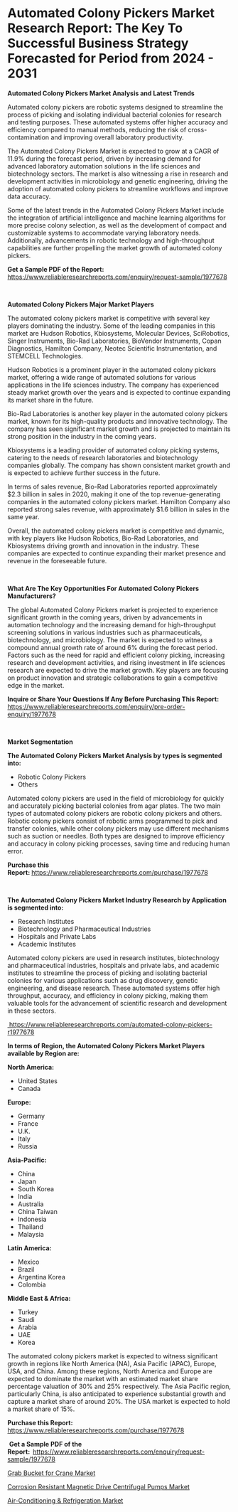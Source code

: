 <p><h1>Automated Colony Pickers Market Research Report: The Key To Successful Business Strategy Forecasted for Period from 2024 - 2031</h1></p><p><strong>Automated Colony Pickers Market Analysis and Latest Trends</strong></p>
<p><p>Automated colony pickers are robotic systems designed to streamline the process of picking and isolating individual bacterial colonies for research and testing purposes. These automated systems offer higher accuracy and efficiency compared to manual methods, reducing the risk of cross-contamination and improving overall laboratory productivity. </p><p>The Automated Colony Pickers Market is expected to grow at a CAGR of 11.9% during the forecast period, driven by increasing demand for advanced laboratory automation solutions in the life sciences and biotechnology sectors. The market is also witnessing a rise in research and development activities in microbiology and genetic engineering, driving the adoption of automated colony pickers to streamline workflows and improve data accuracy.</p><p>Some of the latest trends in the Automated Colony Pickers Market include the integration of artificial intelligence and machine learning algorithms for more precise colony selection, as well as the development of compact and customizable systems to accommodate varying laboratory needs. Additionally, advancements in robotic technology and high-throughput capabilities are further propelling the market growth of automated colony pickers.</p></p>
<p><strong>Get a Sample PDF of the Report:&nbsp;</strong> <a href="https://www.reliableresearchreports.com/enquiry/request-sample/1977678">https://www.reliableresearchreports.com/enquiry/request-sample/1977678</a></p>
<p>&nbsp;</p>
<p><strong>Automated Colony Pickers Major Market Players</strong></p>
<p><p>The automated colony pickers market is competitive with several key players dominating the industry. Some of the leading companies in this market are Hudson Robotics, Kbiosystems, Molecular Devices, SciRobotics, Singer Instruments, Bio-Rad Laboratories, BioVendor Instruments, Copan Diagnostics, Hamilton Company, Neotec Scientific Instrumentation, and STEMCELL Technologies.</p><p>Hudson Robotics is a prominent player in the automated colony pickers market, offering a wide range of automated solutions for various applications in the life sciences industry. The company has experienced steady market growth over the years and is expected to continue expanding its market share in the future. </p><p>Bio-Rad Laboratories is another key player in the automated colony pickers market, known for its high-quality products and innovative technology. The company has seen significant market growth and is projected to maintain its strong position in the industry in the coming years.</p><p>Kbiosystems is a leading provider of automated colony picking systems, catering to the needs of research laboratories and biotechnology companies globally. The company has shown consistent market growth and is expected to achieve further success in the future.</p><p>In terms of sales revenue, Bio-Rad Laboratories reported approximately $2.3 billion in sales in 2020, making it one of the top revenue-generating companies in the automated colony pickers market. Hamilton Company also reported strong sales revenue, with approximately $1.6 billion in sales in the same year.</p><p>Overall, the automated colony pickers market is competitive and dynamic, with key players like Hudson Robotics, Bio-Rad Laboratories, and Kbiosystems driving growth and innovation in the industry. These companies are expected to continue expanding their market presence and revenue in the foreseeable future.</p></p>
<p>&nbsp;</p>
<p><strong>What Are The Key Opportunities For Automated Colony Pickers Manufacturers?</strong></p>
<p><p>The global Automated Colony Pickers market is projected to experience significant growth in the coming years, driven by advancements in automation technology and the increasing demand for high-throughput screening solutions in various industries such as pharmaceuticals, biotechnology, and microbiology. The market is expected to witness a compound annual growth rate of around 6% during the forecast period. Factors such as the need for rapid and efficient colony picking, increasing research and development activities, and rising investment in life sciences research are expected to drive the market growth. Key players are focusing on product innovation and strategic collaborations to gain a competitive edge in the market.</p></p>
<p><strong>Inquire or Share Your Questions If Any Before Purchasing This Report:</strong> <a href="https://www.reliableresearchreports.com/enquiry/pre-order-enquiry/1977678">https://www.reliableresearchreports.com/enquiry/pre-order-enquiry/1977678</a></p>
<p>&nbsp;</p>
<p><strong>Market Segmentation</strong></p>
<p><strong>The Automated Colony Pickers Market Analysis by types is segmented into:</strong></p>
<p><ul><li>Robotic Colony Pickers</li><li>Others</li></ul></p>
<p><p>Automated colony pickers are used in the field of microbiology for quickly and accurately picking bacterial colonies from agar plates. The two main types of automated colony pickers are robotic colony pickers and others. Robotic colony pickers consist of robotic arms programmed to pick and transfer colonies, while other colony pickers may use different mechanisms such as suction or needles. Both types are designed to improve efficiency and accuracy in colony picking processes, saving time and reducing human error.</p></p>
<p><strong>Purchase this Report:&nbsp;</strong><a href="https://www.reliableresearchreports.com/purchase/1977678">https://www.reliableresearchreports.com/purchase/1977678</a></p>
<p>&nbsp;</p>
<p><strong>The Automated Colony Pickers Market Industry Research by Application is segmented into:</strong></p>
<p><ul><li>Research Institutes</li><li>Biotechnology and Pharmaceutical Industries</li><li>Hospitals and Private Labs</li><li>Academic Institutes</li></ul></p>
<p><p>Automated colony pickers are used in research institutes, biotechnology and pharmaceutical industries, hospitals and private labs, and academic institutes to streamline the process of picking and isolating bacterial colonies for various applications such as drug discovery, genetic engineering, and disease research. These automated systems offer high throughput, accuracy, and efficiency in colony picking, making them valuable tools for the advancement of scientific research and development in these sectors.</p></p>
<p><a href="https://www.reliableresearchreports.com/automated-colony-pickers-r1977678">&nbsp;https://www.reliableresearchreports.com/automated-colony-pickers-r1977678</a></p>
<p><strong>In terms of Region, the Automated Colony Pickers Market Players available by Region are:</strong></p>
<p>
    <p> <strong> North America: </strong>
        <ul>
            <li>United States</li>
            <li>Canada</li>
        </ul>
        </p> 
    <p> <strong> Europe: </strong>
        <ul>
            <li>Germany</li>
            <li>France</li>
            <li>U.K.</li>
            <li>Italy</li>
            <li>Russia</li>
        </ul>
        </p> 
    <p> <strong> Asia-Pacific: </strong>
        <ul>
            <li>China</li>
            <li>Japan</li>
            <li>South Korea</li>
            <li>India</li>
            <li>Australia</li>
            <li>China Taiwan</li>
            <li>Indonesia</li>
            <li>Thailand</li>
            <li>Malaysia</li>
        </ul>
        </p> 
    <p> <strong> Latin America: </strong>
        <ul>
            <li>Mexico</li>
            <li>Brazil</li>
            <li>Argentina Korea</li>
            <li>Colombia</li>
        </ul>
        </p> 
    <p> <strong> Middle East & Africa: </strong>
        <ul>
            <li>Turkey</li>
            <li>Saudi</li>
            <li>Arabia</li>
            <li>UAE</li>
            <li>Korea</li>
        </ul>
    </p>
    </p>
<p><p>The automated colony pickers market is expected to witness significant growth in regions like North America (NA), Asia Pacific (APAC), Europe, USA, and China. Among these regions, North America and Europe are expected to dominate the market with an estimated market share percentage valuation of 30% and 25% respectively. The Asia Pacific region, particularly China, is also anticipated to experience substantial growth and capture a market share of around 20%. The USA market is expected to hold a market share of 15%.</p></p>
<p><strong>Purchase this Report: </strong><a href="https://www.reliableresearchreports.com/purchase/1977678">https://www.reliableresearchreports.com/purchase/1977678</a></p>
<p>&nbsp;<strong>Get a Sample PDF of the Report:&nbsp;&nbsp;</strong><a href="https://www.reliableresearchreports.com/enquiry/request-sample/1977678">https://www.reliableresearchreports.com/enquiry/request-sample/1977678</a></p>
<p><strong></strong></p>
<p><p><a href="https://www.linkedin.com/pulse/decoding-grab-bucket-crane-market-metrics-share-trends-growth-lzhje?trackingId=WhCeRGQkzHxT0dHB3vzyww%3D%3D">Grab Bucket for Crane Market</a></p><p><a href="https://www.linkedin.com/pulse/corrosion-resistant-magnetic-drive-centrifugal-pumps-market-mwkee?trackingId=3L2F8NTNCbIluGVh8v3x0A%3D%3D">Corrosion Resistant Magnetic Drive Centrifugal Pumps Market</a></p><p><a href="https://github.com/lbird53714/Market-Research-Report-List-4/blob/main/air-conditioning-refrigeration-market.md">Air-Conditioning & Refrigeration Market</a></p></p>
